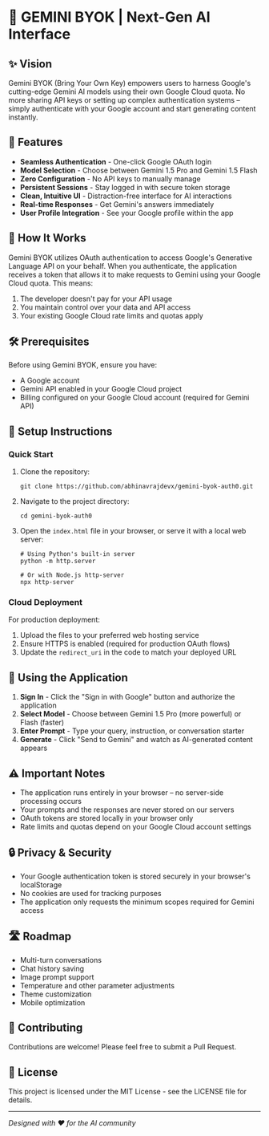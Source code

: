 # 🌌 GEMINI BYOK | Next-Gen AI Interface

## ✨ Vision
Gemini BYOK (Bring Your Own Key) empowers users to harness Google's cutting-edge Gemini AI models using their own Google Cloud quota. No more sharing API keys or setting up complex authentication systems – simply authenticate with your Google account and start generating content instantly.

## 🚀 Features

- **Seamless Authentication** - One-click Google OAuth login
- **Model Selection** - Choose between Gemini 1.5 Pro and Gemini 1.5 Flash
- **Zero Configuration** - No API keys to manually manage
- **Persistent Sessions** - Stay logged in with secure token storage
- **Clean, Intuitive UI** - Distraction-free interface for AI interactions
- **Real-time Responses** - Get Gemini's answers immediately
- **User Profile Integration** - See your Google profile within the app

## 🔮 How It Works

Gemini BYOK utilizes OAuth authentication to access Google's Generative Language API on your behalf. When you authenticate, the application receives a token that allows it to make requests to Gemini using your Google Cloud quota. This means:

1. The developer doesn't pay for your API usage
2. You maintain control over your data and API access
3. Your existing Google Cloud rate limits and quotas apply

## 🛠️ Prerequisites

Before using Gemini BYOK, ensure you have:

- A Google account
- Gemini API enabled in your Google Cloud project
- Billing configured on your Google Cloud account (required for Gemini API)

## 🔧 Setup Instructions

### Quick Start

1. Clone the repository:
   ```
   git clone https://github.com/abhinavrajdevx/gemini-byok-auth0.git
   ```

2. Navigate to the project directory:
   ```
   cd gemini-byok-auth0
   ```

3. Open the `index.html` file in your browser, or serve it with a local web server:
   ```
   # Using Python's built-in server
   python -m http.server
   
   # Or with Node.js http-server
   npx http-server
   ```

### Cloud Deployment

For production deployment:

1. Upload the files to your preferred web hosting service
2. Ensure HTTPS is enabled (required for production OAuth flows)
3. Update the `redirect_uri` in the code to match your deployed URL

## 💫 Using the Application

1. **Sign In** - Click the "Sign in with Google" button and authorize the application
2. **Select Model** - Choose between Gemini 1.5 Pro (more powerful) or Flash (faster)
3. **Enter Prompt** - Type your query, instruction, or conversation starter
4. **Generate** - Click "Send to Gemini" and watch as AI-generated content appears

## ⚠️ Important Notes

- The application runs entirely in your browser – no server-side processing occurs
- Your prompts and the responses are never stored on our servers
- OAuth tokens are stored locally in your browser only
- Rate limits and quotas depend on your Google Cloud account settings

## 🔒 Privacy & Security

- Your Google authentication token is stored securely in your browser's localStorage
- No cookies are used for tracking purposes
- The application only requests the minimum scopes required for Gemini access

## 🛣️ Roadmap

- Multi-turn conversations
- Chat history saving
- Image prompt support
- Temperature and other parameter adjustments
- Theme customization
- Mobile optimization

## 🤝 Contributing

Contributions are welcome! Please feel free to submit a Pull Request.

## 📝 License

This project is licensed under the MIT License - see the LICENSE file for details.

---

*Designed with ❤️ for the AI community*
